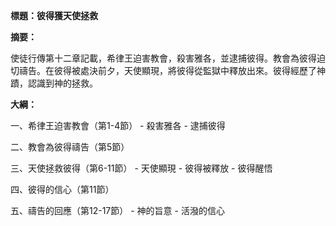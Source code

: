 **標題：彼得獲天使拯救**

**摘要：**

使徒行傳第十二章記載，希律王迫害教會，殺害雅各，並逮捕彼得。教會為彼得迫切禱告。在彼得被處決前夕，天使顯現，將彼得從監獄中釋放出來。彼得經歷了神蹟，認識到神的拯救。

**大綱：**

一、希律王迫害教會（第1-4節）
    - 殺害雅各
    - 逮捕彼得

二、教會為彼得禱告（第5節）

三、天使拯救彼得（第6-11節）
    - 天使顯現
    - 彼得被釋放
    - 彼得醒悟

四、彼得的信心（第11節）

五、禱告的回應（第12-17節）
    - 神的旨意
    - 活潑的信心
